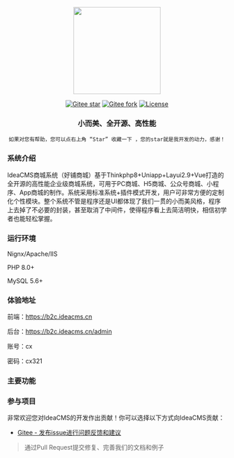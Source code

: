 <p align="center">
<img src="https://www.ideacms.net/statics/index/images/logo_b.png" width="200" />
</p>

<div align="center">

[![Gitee star](https://gitee.com/ideacms/shop/badge/star.svg?theme=gvp)](https://gitee.com/ideacms/shop/stargazers)
[![Gitee fork](https://gitee.com/ideacms/shop/badge/fork.svg?theme=gvp)](https://gitee.com/ideacms/shop/members)
[![License](https://img.shields.io/badge/license-Apache2.0-green)](https://gitee.com/ideacms/shop/blob/master/LICENSE)

</div>

<h3 align="center">小而美、全开源、高性能</h3>
<div align="center">

```shell
如果对您有帮助，您可以点右上角 “Star” 收藏一下 ，您的star就是我开发的动力，感谢！
```
</div>

### 系统介绍

IdeaCMS商城系统（好铺商城）基于Thinkphp8+Uniapp+Layui2.9+Vue打造的全开源的高性能企业级商城系统，可用于PC商城、H5商城、公众号商城、小程序、App商城的制作。系统采用标准系统+插件模式开发，用户可非常方便的定制化个性模块。整个系统不管是程序还是UI都体现了我们一贯的小而美风格，程序上去掉了不必要的封装，甚至取消了中间件，使得程序看上去简洁明快，相信初学者也能轻松掌握。

### 运行环境

Nignx/Apache/IIS

PHP 8.0+

MySQL 5.6+


### 体验地址

前端：https://b2c.ideacms.cn

后台：https://b2c.ideacms.cn/admin

账号：cx

密码：cx321


### 主要功能

### 参与项目
非常欢迎您对IdeaCMS的开发作出贡献！你可以选择以下方式向IdeaCMS贡献：
- [Gitee - 发布issue进行问题反馈和建议](https://gitee.com/ideacms/shop/pulls)
> 通过Pull Request提交修复、完善我们的文档和例子